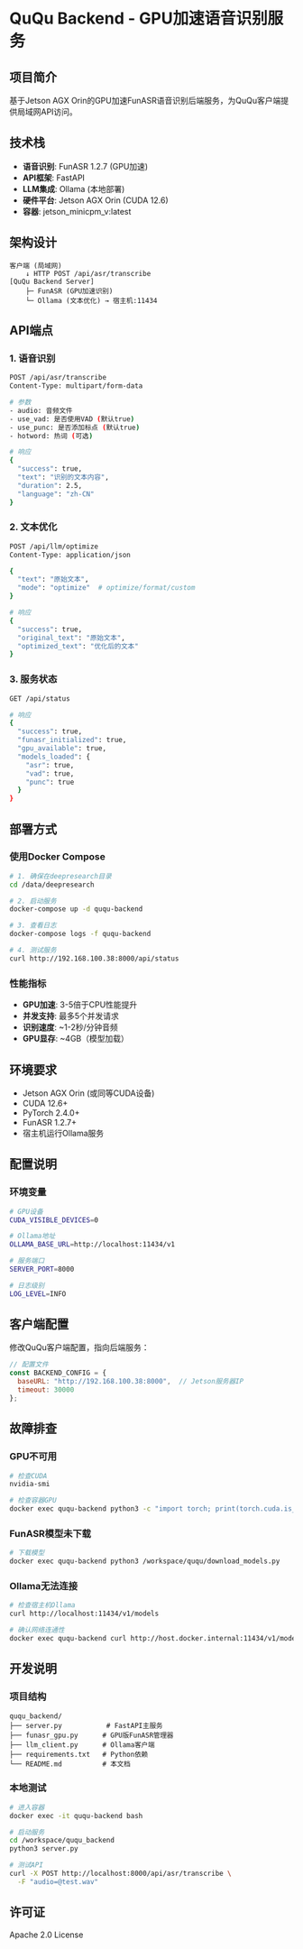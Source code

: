 # QuQu Backend - GPU加速语音识别服务

## 项目简介

基于Jetson AGX Orin的GPU加速FunASR语音识别后端服务，为QuQu客户端提供局域网API访问。

## 技术栈

- **语音识别**: FunASR 1.2.7 (GPU加速)
- **API框架**: FastAPI
- **LLM集成**: Ollama (本地部署)
- **硬件平台**: Jetson AGX Orin (CUDA 12.6)
- **容器**: jetson_minicpm_v:latest

## 架构设计

```
客户端 (局域网)
    ↓ HTTP POST /api/asr/transcribe
[QuQu Backend Server]
    ├─ FunASR (GPU加速识别)
    └─ Ollama (文本优化) → 宿主机:11434
```

## API端点

### 1. 语音识别
```bash
POST /api/asr/transcribe
Content-Type: multipart/form-data

# 参数
- audio: 音频文件
- use_vad: 是否使用VAD (默认true)
- use_punc: 是否添加标点 (默认true)
- hotword: 热词 (可选)

# 响应
{
  "success": true,
  "text": "识别的文本内容",
  "duration": 2.5,
  "language": "zh-CN"
}
```

### 2. 文本优化
```bash
POST /api/llm/optimize
Content-Type: application/json

{
  "text": "原始文本",
  "mode": "optimize"  # optimize/format/custom
}

# 响应
{
  "success": true,
  "original_text": "原始文本",
  "optimized_text": "优化后的文本"
}
```

### 3. 服务状态
```bash
GET /api/status

# 响应
{
  "success": true,
  "funasr_initialized": true,
  "gpu_available": true,
  "models_loaded": {
    "asr": true,
    "vad": true,
    "punc": true
  }
}
```

## 部署方式

### 使用Docker Compose

```bash
# 1. 确保在deepresearch目录
cd /data/deepresearch

# 2. 启动服务
docker-compose up -d ququ-backend

# 3. 查看日志
docker-compose logs -f ququ-backend

# 4. 测试服务
curl http://192.168.100.38:8000/api/status
```

### 性能指标

- **GPU加速**: 3-5倍于CPU性能提升
- **并发支持**: 最多5个并发请求
- **识别速度**: ~1-2秒/分钟音频
- **GPU显存**: ~4GB（模型加载）

## 环境要求

- Jetson AGX Orin (或同等CUDA设备)
- CUDA 12.6+
- PyTorch 2.4.0+
- FunASR 1.2.7+
- 宿主机运行Ollama服务

## 配置说明

### 环境变量

```bash
# GPU设备
CUDA_VISIBLE_DEVICES=0

# Ollama地址
OLLAMA_BASE_URL=http://localhost:11434/v1

# 服务端口
SERVER_PORT=8000

# 日志级别
LOG_LEVEL=INFO
```

## 客户端配置

修改QuQu客户端配置，指向后端服务：

```javascript
// 配置文件
const BACKEND_CONFIG = {
  baseURL: "http://192.168.100.38:8000",  // Jetson服务器IP
  timeout: 30000
};
```

## 故障排查

### GPU不可用
```bash
# 检查CUDA
nvidia-smi

# 检查容器GPU
docker exec ququ-backend python3 -c "import torch; print(torch.cuda.is_available())"
```

### FunASR模型未下载
```bash
# 下载模型
docker exec ququ-backend python3 /workspace/ququ/download_models.py
```

### Ollama无法连接
```bash
# 检查宿主机Ollama
curl http://localhost:11434/v1/models

# 确认网络连通性
docker exec ququ-backend curl http://host.docker.internal:11434/v1/models
```

## 开发说明

### 项目结构
```
ququ_backend/
├── server.py           # FastAPI主服务
├── funasr_gpu.py      # GPU版FunASR管理器
├── llm_client.py      # Ollama客户端
├── requirements.txt   # Python依赖
└── README.md          # 本文档
```

### 本地测试
```bash
# 进入容器
docker exec -it ququ-backend bash

# 启动服务
cd /workspace/ququ_backend
python3 server.py

# 测试API
curl -X POST http://localhost:8000/api/asr/transcribe \
  -F "audio=@test.wav"
```

## 许可证

Apache 2.0 License

